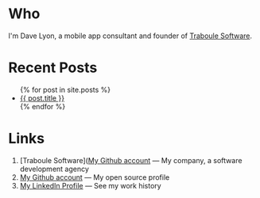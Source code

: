 # Who

I'm Dave Lyon, a mobile app consultant and founder of [Traboule Software](https://traboulesoftware.com/?utm_source=personal-site&utm_medium=web).

# Recent Posts

<ul>
  {% for post in site.posts %}
    <li>
      <a href="{{ post.url }}">{{ post.title }}</a>
    </li>
  {% endfor %}
</ul>

# Links

1. [Traboule Software]([My Github account](https://github.com/davelyon) — My company, a software development agency
2. [My Github account](https://github.com/davelyon) — My open source profile 
3. [My LinkedIn Profile](http://linkedin.com/in/daveisonthego) — See my work history
